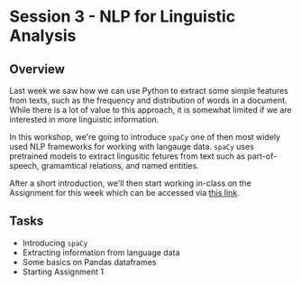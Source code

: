 # Session 3 - NLP for Linguistic Analysis

## Overview

Last week we saw how we can use Python to extract some simple features from texts, such as the frequency and distribution of words in a document. While there is a lot of value to this approach, it is somewhat limited if we are interested in more linguistic information.

In this workshop, we're going to introduce ```spaCy``` one of then most widely used NLP frameworks for working with langauge data. ```spaCy``` uses pretrained models to extract lingusitic fetures from text such as part-of-speech, gramamtical relations, and named entities.

After a short introduction, we'll then start working in-class on the Assignment for this week which can be accessed via [this link](https://classroom.github.com/a/PdNi7nPv).

## Tasks

- Introducing ```spaCy```
- Extracting information from language data
- Some basics on Pandas dataframes
- Starting Assignment 1